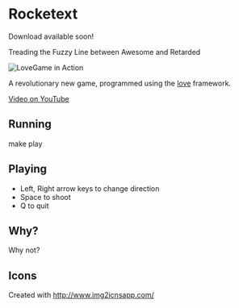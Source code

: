 Rocketext
=========

Download available soon!

Treading the Fuzzy Line between Awesome and Retarded

<img src="https://raw.github.com/sordina/LoveGame/master/images/screenshot.png" alt="LoveGame in Action" />

A revolutionary new game, programmed using the [love](love2d.org) framework.

[Video on YouTube](http://youtu.be/qZxG9MTzfvY)

## Running

make play

## Playing

* Left, Right arrow keys to change direction
* Space to shoot
* Q to quit

## Why?

Why not?

## Icons

Created with http://www.img2icnsapp.com/
